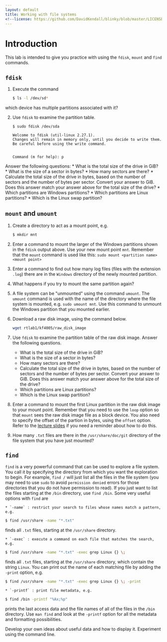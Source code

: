 ```yaml
---
layout: default
title: Working with file systems
<!--license: https://github.com/DavidKendall/blinky/blob/master/LICENSE-->
---
```


# Introduction

This lab is intended to give you practice with using the `fdisk`, `mount` and `find` commands.

## `fdisk`

1. Execute the command

    ``` sh
    $ ls -l /dev/sd*
    ```
which device has multiple partitions associated with it?

2. Use `fdisk` to examine the partition table.

    ```
    $ sudo fdisk /dev/sda

    Welcome to fdisk (util-linux 2.27.1).
    Changes will remain in memory only, until you decide to write them.
    Be careful before using the write command.


    Command (m for help): p
    ```
Answer the following questions:
    * What is the total size of the drive in GiB?
    * What is the size of a sector in bytes?
    * How many sectors are there?
    * Calculate the total size of the drive in bytes, based on the number of sectors and the number of bytes per sector. Convert your answer to GiB. Does this answer match your answer above for the total size of the drive?
    * Which partitions are Windows partitions?
    * Which partitions are Linux partitions?
    * Which is the Linux swap partition?

## `mount` and `umount`

1. Create a directory to act as a mount point, e.g.

    ``` sh
    $ mkdir mnt
    ```

2. Enter a command to mount the larger of the Windows partitions shown in the `fdisk` output above. Use your new mount point `mnt`. Remember that
the `mount` command is used like this: `sudo mount <partition name> <mount point>`

3. Enter a command to find out how many log files (files with the extension `.log`) there are in the `Windows` directory of the newly mounted partition.

4. What happens if you try to mount the same partition again?

5. A file system can be "unmounted" using the command `umount`. The `umount` command is used with the name of the directory where the file system is
mounted, e.g. `sudo umount mnt`. Use this command to unmount the Windows partition that you mounted earlier.

6. Download a raw disk image, using the command below.

    ``` sh
    wget rtlab1/kf4005/raw_disk_image
    ```

7. Use `fdisk` to examine the partition table of the raw disk image. Answer the following questions.
    * What is the total size of the drive in GiB?
    * What is the size of a sector in bytes?
    * How many sectors are there?
    * Calculate the total size of the drive in bytes, based on the number of sectors and the number of bytes per sector. Convert your answer to GiB. Does this answer match your answer above for the total size of the drive?
    * Which partitions are Linux partitions?
    * Which is the Linux swap partition?

8. Enter a command to mount the first Linux partition in the raw disk image to your mount point. Remember that you need to use the `loop` option so that
`mount` sees the raw disk image file as a block device. You also need to specify the offset of the partion in bytes, using the `offset` option. Refer to
the [lecture slides](http://hesabu.net/kf4005/assets/ra/B09.pdf) if you need a reminder about how to do this.

9. How many `.txt` files are there in the `/usr/share/doc/git` directory of the file system that you have just mounted?

## `find`

`find` is a very powerful command that can be used to explore a file system. You call it by specifying the directory from which you want the exploration to begin.
For example, `find /` will just list all the files in the file system (you may need to use `sudo` to avoid `permission denied` errors for those directories that
you do not have permission to read). If you just want to list the files starting at the `/bin` directory, use `find /bin`. Some very useful options with
`find` are

    * `-name` : restrict your search to files whose names match a pattern, e.g.

``` sh
$ find /usr/share -name "*.txt"
```
finds all `.txt` files, starting at the `/usr/share` directory.

    * `-exec` : execute a command on each file that matches the search, e.g.

``` sh
$ find /usr/share -name "*.txt" -exec grep Linux {} \;
```
finds all `.txt` files, starting at the `/usr/share` directory, which contain the string `Linux`. You can print out the name of each matching file by adding the
`-print` option, e.g.

``` sh
$ find /usr/share -name "*.txt" -exec grep Linux {} \; -print
```

    * `-printf` : print file metadata, e.g.

``` sh
$ find /bin -printf "%Ax;%p"
```
prints the last access data and the file names of all of the files in the `/bin` directory. Use `man find` and look at the `-printf` option for all the metadata
and formatting possibilities.

Develop your own ideas about useful data and how to display it. Experiment using the command line.

